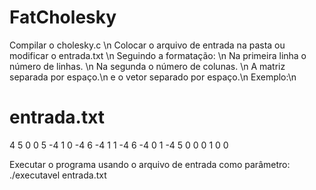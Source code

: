 # FatCholesky

Compilar o cholesky.c \n
Colocar o arquivo de entrada na pasta ou modificar o entrada.txt \n
Seguindo a formatação: \n
Na primeira linha o número de linhas. \n
Na segunda o número de colunas. \n
A matriz separada por espaço.\n
e o vetor separado por espaço.\n
Exemplo:\n
# entrada.txt
4 
5 
0 0 5 -4 1 
0 -4 6 -4 1 
1 -4 6 -4 0 
1 -4 5 0 0 
0 1 0 0

Executar o programa usando o arquivo de entrada como parâmetro:
./executavel entrada.txt
